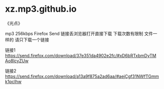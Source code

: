 # xz.mp3.github.io

《光点》

mp3  256kbps
Firefox Send
链接丢浏览器打开直接下载
下载次数有限制 文件一样的 请只下载一个链接

链接1
https://send.firefox.com/download/37e351da4902e2fc/#xD6bRTxbmDyTMAo8lcyZUw

链接2
https://send.firefox.com/download/a13a9f875a2ad6aa/#aejCgf31NWfTGmmk1pcIhw
